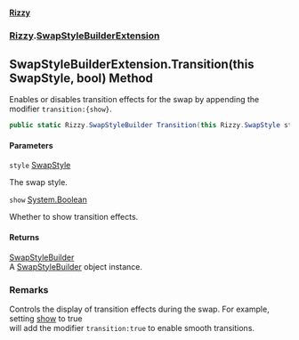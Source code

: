 #### [Rizzy](index 'index')
### [Rizzy](Rizzy 'Rizzy').[SwapStyleBuilderExtension](Rizzy.SwapStyleBuilderExtension 'Rizzy.SwapStyleBuilderExtension')

## SwapStyleBuilderExtension.Transition(this SwapStyle, bool) Method

Enables or disables transition effects for the swap by appending the modifier `transition:{show}`.

```csharp
public static Rizzy.SwapStyleBuilder Transition(this Rizzy.SwapStyle style, bool show);
```
#### Parameters

<a name='Rizzy.SwapStyleBuilderExtension.Transition(thisRizzy.SwapStyle,bool).style'></a>

`style` [SwapStyle](Rizzy.SwapStyle 'Rizzy.SwapStyle')

The swap style.

<a name='Rizzy.SwapStyleBuilderExtension.Transition(thisRizzy.SwapStyle,bool).show'></a>

`show` [System.Boolean](https://docs.microsoft.com/en-us/dotnet/api/System.Boolean 'System.Boolean')

Whether to show transition effects.

#### Returns
[SwapStyleBuilder](Rizzy.SwapStyleBuilder 'Rizzy.SwapStyleBuilder')  
A [SwapStyleBuilder](Rizzy.SwapStyleBuilder 'Rizzy.SwapStyleBuilder') object instance.

### Remarks
Controls the display of transition effects during the swap. For example, setting [show](Rizzy.SwapStyleBuilderExtension.Transition(thisRizzy.SwapStyle,bool)#Rizzy.SwapStyleBuilderExtension.Transition(thisRizzy.SwapStyle,bool).show 'Rizzy.SwapStyleBuilderExtension.Transition(this Rizzy.SwapStyle, bool).show') to true  
will add the modifier `transition:true` to enable smooth transitions.